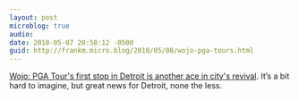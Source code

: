 ```yaml
---
layout: post
microblog: true
audio: 
date: 2018-05-07 20:58:12 -0500
guid: http://frankm.micro.blog/2018/05/08/wojo-pga-tours.html
---
```

 [Wojo: PGA Tour's first stop in Detroit is another ace in city's revival](https://www.detroitnews.com/story/sports/columnists/bob-wojnowski/2018/05/07/wojo-detroit-pga-tour-quicken-loans/34670853/). It’s a bit hard to imagine, but great news for Detroit, none the less. 
